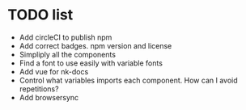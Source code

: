 # TODO list

- Add circleCI to publish npm
- Add correct badges. npm version and license
- Simpliply all the components
- Find a font to use easily with variable fonts
- Add vue for nk-docs
- Control what variables imports each component. How can I avoid repetitions?
- Add browsersync